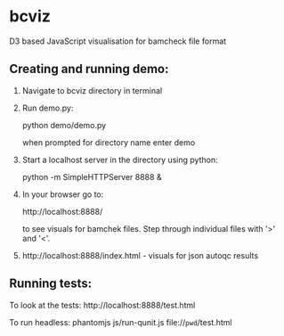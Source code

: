 bcviz
=====

D3 based JavaScript visualisation for bamcheck file format


Creating and running demo:
--------------------------

1. Navigate to bcviz directory in terminal
2. Run demo.py:

	python demo/demo.py

	when prompted for directory name enter demo

3. Start a localhost server in the directory using python:

	python -m SimpleHTTPServer 8888 &

4. In your browser go to: 
	
	http://localhost:8888/

   to see visuals for bamchek files. Step through individual files with '>' and '<'.

5.  http://localhost:8888/index.html - visuals for json autoqc results

Running tests:
--------------

To look at the tests:
http://localhost:8888/test.html

To run headless:
phantomjs js/run-qunit.js file://`pwd`/test.html
